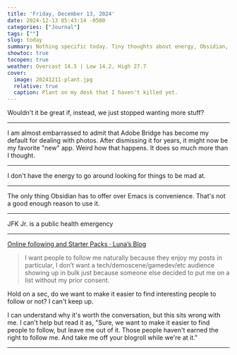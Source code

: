 ```yaml
---
title: 'Friday, December 13, 2024'
date: 2024-12-13 05:43:14 -0500
categories: ["Journal"]
tags: [""]
slug: today
summary: Nothing specific today. Tiny thoughts about energy, Obsidian, Adobe Bridge, JFK Jr, and Starter Packs.
showtoc: true
tocopen: true
weather: Overcast 14.5 | Low 14.2, High 27.7
cover: 
  image: 20241211-plant.jpg
  relative: true
  caption: Plant on my desk that I haven't killed yet.
---
```


Wouldn't it be great if, instead, we just stopped wanting more stuff?

----

I am almost embarrassed to admit that Adobe Bridge has become my default for dealing with photos. After dismissing it for years, it might now be my favorite "new" app. Weird how that happens. It does so much more than I thought. 

----

I don't have the energy to go around looking for things to be mad at.

----

The only thing Obsidian has to offer over Emacs is convenience. That's not a good enough reason to use it.

----

JFK Jr. is a public health emergency

----

[Online following and Starter Packs · Luna’s Blog](https://moonbase.lgbt/blog/online-following-starter-packs/)
> I want people to follow me naturally because they enjoy my posts in particular, I don’t want a tech/demoscene/gamedev/etc audience showing up in bulk just because someone else decided to put me on a list without my prior consent.

Hold on a sec, do we want to make it easier to find interesting people to follow or not? I can't keep up.

I can understand why it's worth the conversation, but this sits wrong with me. I can't help but read it as, "Sure, we want to make it easier to find people to follow, but leave me out of it. Those people haven't earned the right to follow me. And take me off your blogroll while we're at it."

----



